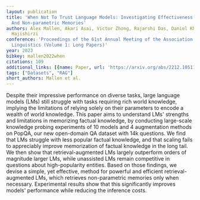 ```yaml
---
layout: publication
title: 'When Not To Trust Language Models: Investigating Effectiveness Of Parametric
  And Non-parametric Memories'
authors: Alex Mallen, Akari Asai, Victor Zhong, Rajarshi Das, Daniel Khashabi, Hannaneh
  Hajishirzi
conference: 'Proceedings of the 61st Annual Meeting of the Association for Computational
  Linguistics (Volume 1: Long Papers)'
year: 2023
bibkey: mallen2022when
citations: 109
additional_links: [{name: Paper, url: 'https://arxiv.org/abs/2212.10511'}]
tags: ["Datasets", "RAG"]
short_authors: Mallen et al.
---
```

Despite their impressive performance on diverse tasks, large language models
(LMs) still struggle with tasks requiring rich world knowledge, implying the
limitations of relying solely on their parameters to encode a wealth of world
knowledge. This paper aims to understand LMs' strengths and limitations in
memorizing factual knowledge, by conducting large-scale knowledge probing
experiments of 10 models and 4 augmentation methods on PopQA, our new
open-domain QA dataset with 14k questions. We find that LMs struggle with less
popular factual knowledge, and that scaling fails to appreciably improve
memorization of factual knowledge in the long tail. We then show that
retrieval-augmented LMs largely outperform orders of magnitude larger LMs,
while unassisted LMs remain competitive in questions about high-popularity
entities. Based on those findings, we devise a simple, yet effective, method
for powerful and efficient retrieval-augmented LMs, which retrieves
non-parametric memories only when necessary. Experimental results show that
this significantly improves models' performance while reducing the inference
costs.